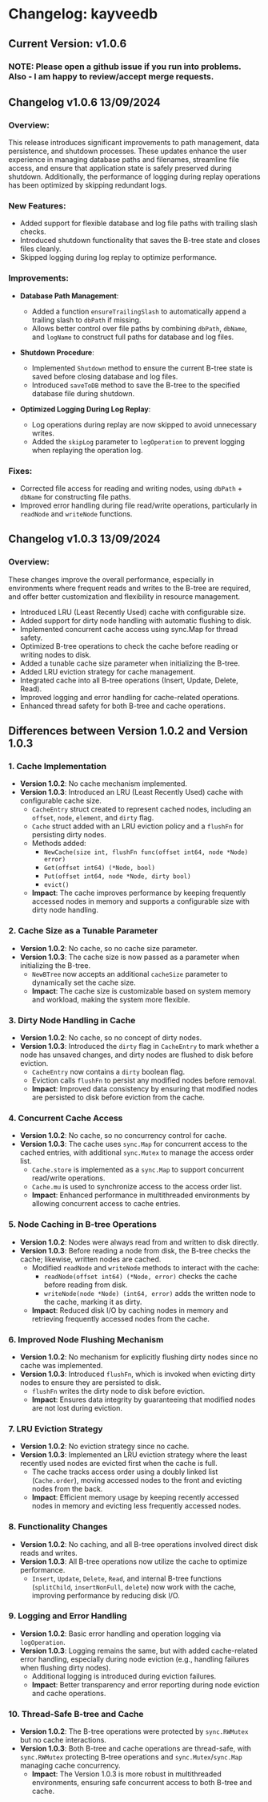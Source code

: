 # Changelog: kayveedb 
## Current Version: v1.0.6

### NOTE: Please open a github issue if you run into problems. Also - I am happy to review/accept merge requests.

## Changelog v1.0.6 13/09/2024

### Overview:
This release introduces significant improvements to path management, data persistence, and shutdown processes. These updates enhance the user experience in managing database paths and filenames, streamline file access, and ensure that application state is safely preserved during shutdown. Additionally, the performance of logging during replay operations has been optimized by skipping redundant logs.

### New Features:
* Added support for flexible database and log file paths with trailing slash checks.
* Introduced shutdown functionality that saves the B-tree state and closes files cleanly.
* Skipped logging during log replay to optimize performance.
  
### Improvements:
* **Database Path Management**:
  - Added a function `ensureTrailingSlash` to automatically append a trailing slash to `dbPath` if missing.
  - Allows better control over file paths by combining `dbPath`, `dbName`, and `logName` to construct full paths for database and log files.

* **Shutdown Procedure**:
  - Implemented `Shutdown` method to ensure the current B-tree state is saved before closing database and log files.
  - Introduced `saveToDB` method to save the B-tree to the specified database file during shutdown.

* **Optimized Logging During Log Replay**:
  - Log operations during replay are now skipped to avoid unnecessary writes.
  - Added the `skipLog` parameter to `logOperation` to prevent logging when replaying the operation log.

### Fixes:
* Corrected file access for reading and writing nodes, using `dbPath` + `dbName` for constructing file paths.
* Improved error handling during file read/write operations, particularly in `readNode` and `writeNode` functions.

## Changelog v1.0.3 13/09/2024

### Overview:

These changes improve the overall performance, especially in environments where frequent reads and writes to the B-tree are required, and offer better customization and flexibility in resource management.

* Introduced LRU (Least Recently Used) cache with configurable size.
* Added support for dirty node handling with automatic flushing to disk.
* Implemented concurrent cache access using sync.Map for thread safety.
* Optimized B-tree operations to check the cache before reading or writing nodes to disk.
* Added a tunable cache size parameter when initializing the B-tree.
* Added LRU eviction strategy for cache management.
* Integrated cache into all B-tree operations (Insert, Update, Delete, Read).
* Improved logging and error handling for cache-related operations.
* Enhanced thread safety for both B-tree and cache operations.

## Differences between Version 1.0.2 and Version 1.0.3

### 1. Cache Implementation
- **Version 1.0.2**: No cache mechanism implemented.
- **Version 1.0.3**: Introduced an LRU (Least Recently Used) cache with configurable cache size.
    - `CacheEntry` struct created to represent cached nodes, including an `offset`, `node`, `element`, and `dirty` flag.
    - `Cache` struct added with an LRU eviction policy and a `flushFn` for persisting dirty nodes.
    - Methods added:
        - `NewCache(size int, flushFn func(offset int64, node *Node) error)`
        - `Get(offset int64) (*Node, bool)`
        - `Put(offset int64, node *Node, dirty bool)`
        - `evict()`
    - **Impact**: The cache improves performance by keeping frequently accessed nodes in memory and supports a configurable size with dirty node handling.

### 2. Cache Size as a Tunable Parameter
- **Version 1.0.2**: No cache, so no cache size parameter.
- **Version 1.0.3**: The cache size is now passed as a parameter when initializing the B-tree.
    - `NewBTree` now accepts an additional `cacheSize` parameter to dynamically set the cache size.
    - **Impact**: The cache size is customizable based on system memory and workload, making the system more flexible.

### 3. Dirty Node Handling in Cache
- **Version 1.0.2**: No cache, so no concept of dirty nodes.
- **Version 1.0.3**: Introduced the `dirty` flag in `CacheEntry` to mark whether a node has unsaved changes, and dirty nodes are flushed to disk before eviction.
    - `CacheEntry` now contains a `dirty` boolean flag.
    - Eviction calls `flushFn` to persist any modified nodes before removal.
    - **Impact**: Improved data consistency by ensuring that modified nodes are persisted to disk before eviction from the cache.

### 4. Concurrent Cache Access
- **Version 1.0.2**: No cache, so no concurrency control for cache.
- **Version 1.0.3**: The cache uses `sync.Map` for concurrent access to the cached entries, with additional `sync.Mutex` to manage the access order list.
    - `Cache.store` is implemented as a `sync.Map` to support concurrent read/write operations.
    - `Cache.mu` is used to synchronize access to the access order list.
    - **Impact**: Enhanced performance in multithreaded environments by allowing concurrent access to cache entries.

### 5. Node Caching in B-tree Operations
- **Version 1.0.2**: Nodes were always read from and written to disk directly.
- **Version 1.0.3**: Before reading a node from disk, the B-tree checks the cache; likewise, written nodes are cached.
    - Modified `readNode` and `writeNode` methods to interact with the cache:
        - `readNode(offset int64) (*Node, error)` checks the cache before reading from disk.
        - `writeNode(node *Node) (int64, error)` adds the written node to the cache, marking it as dirty.
    - **Impact**: Reduced disk I/O by caching nodes in memory and retrieving frequently accessed nodes from the cache.

### 6. Improved Node Flushing Mechanism
- **Version 1.0.2**: No mechanism for explicitly flushing dirty nodes since no cache was implemented.
- **Version 1.0.3**: Introduced `flushFn`, which is invoked when evicting dirty nodes to ensure they are persisted to disk.
    - `flushFn` writes the dirty node to disk before eviction.
    - **Impact**: Ensures data integrity by guaranteeing that modified nodes are not lost during eviction.

### 7. LRU Eviction Strategy
- **Version 1.0.2**: No eviction strategy since no cache.
- **Version 1.0.3**: Implemented an LRU eviction strategy where the least recently used nodes are evicted first when the cache is full.
    - The cache tracks access order using a doubly linked list (`Cache.order`), moving accessed nodes to the front and evicting nodes from the back.
    - **Impact**: Efficient memory usage by keeping recently accessed nodes in memory and evicting less frequently accessed nodes.

### 8. Functionality Changes
- **Version 1.0.2**: No caching, and all B-tree operations involved direct disk reads and writes.
- **Version 1.0.3**: All B-tree operations now utilize the cache to optimize performance.
    - `Insert`, `Update`, `Delete`, `Read`, and internal B-tree functions (`splitChild`, `insertNonFull`, `delete`) now work with the cache, improving performance by reducing disk I/O.

### 9. Logging and Error Handling
- **Version 1.0.2**: Basic error handling and operation logging via `logOperation`.
- **Version 1.0.3**: Logging remains the same, but with added cache-related error handling, especially during node eviction (e.g., handling failures when flushing dirty nodes).
    - Additional logging is introduced during eviction failures.
    - **Impact**: Better transparency and error reporting during node eviction and cache operations.

### 10. Thread-Safe B-tree and Cache
- **Version 1.0.2**: The B-tree operations were protected by `sync.RWMutex` but no cache interactions.
- **Version 1.0.3**: Both B-tree and cache operations are thread-safe, with `sync.RWMutex` protecting B-tree operations and `sync.Mutex`/`sync.Map` managing cache concurrency.
    - **Impact**: The Version 1.0.3 is more robust in multithreaded environments, ensuring safe concurrent access to both B-tree and cache.
